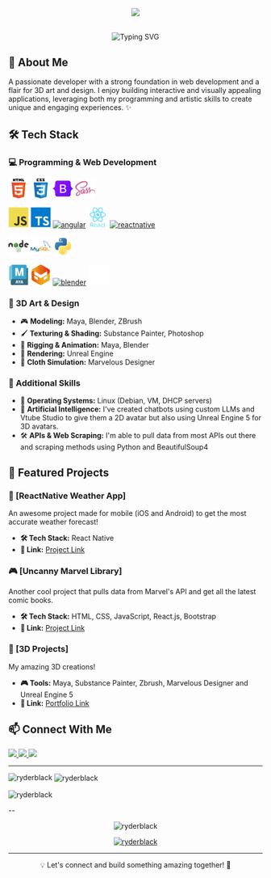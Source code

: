 <p align="center">
   <!-- <img src="./banner_github_01.png" width="600" /> -->
    <img src="./images/Full_Stack_Developer.png" width="700" />
</p>

##

<p align="center">
    <img src="https://readme-typing-svg.herokuapp.com?font=Fira+Code&pause=1000&color=2196F3&width=435&lines=Full+Stack+Developer+%F0%9F%92%BB;3D+Artist+and+Designer+%F0%9F%8E%A8;Always+learning+new+things+%F0%9F%8C%B1" alt="Typing SVG" />
</p>

## 🚀 About Me

A passionate developer with a strong foundation in web development and a flair for 3D art and design. I enjoy building interactive and visually appealing applications, leveraging both my programming and artistic skills to create unique and engaging experiences. ✨

## 🛠️ Tech Stack

### 💻 Programming & Web Development
<!--
<p align="left">
    <img src="https://raw.githubusercontent.com/devicons/devicon/master/icons/html5/html5-original.svg" alt="html5" width="40" height="40"/>
    <img src="https://raw.githubusercontent.com/devicons/devicon/master/icons/css3/css3-original.svg" alt="css3" width="40" height="40"/>
    <img src="https://raw.githubusercontent.com/devicons/devicon/master/icons/bootstrap/bootstrap-original.svg" alt="bootstrap" width="40" height="40"/>
    <img src="https://raw.githubusercontent.com/devicons/devicon/master/icons/javascript/javascript-original.svg" alt="javascript" width="40" height="40"/>
    <img src="https://raw.githubusercontent.com/devicons/devicon/master/icons/react/react-original.svg" alt="react" width="40" height="40"/>
    <img src="https://raw.githubusercontent.com/devicons/devicon/master/icons/nodejs/nodejs-original.svg" alt="nodejs" width="40" height="40"/>
    <img src="https://raw.githubusercontent.com/devicons/devicon/master/icons/python/python-original.svg" alt="python" width="40" height="40"/>
</p>
-->

<p align="left"> 
   <a href="https://www.w3.org/html/" target="_blank" rel="noreferrer"> <img src="https://raw.githubusercontent.com/devicons/devicon/master/icons/html5/html5-original-wordmark.svg" alt="html5" width="40" height="40"/></a>
   <a href="https://www.w3schools.com/css/" target="_blank" rel="noreferrer"> <img src="https://raw.githubusercontent.com/devicons/devicon/master/icons/css3/css3-original-wordmark.svg" alt="css3" width="40" height="40"/></a> 
   <a href="https://getbootstrap.com" target="_blank" rel="noreferrer"> <img src="https://raw.githubusercontent.com/devicons/devicon/master/icons/bootstrap/bootstrap-original.svg" alt="bootstrap" width="40" height="40"/></a> 
   <a href="https://sass-lang.com" target="_blank" rel="noreferrer"> <img src="https://raw.githubusercontent.com/devicons/devicon/master/icons/sass/sass-original.svg" alt="sass" width="40" height="40"/></a> 
   

   
   <a href="https://developer.mozilla.org/en-US/docs/Web/JavaScript" target="_blank" rel="noreferrer"> <img src="https://raw.githubusercontent.com/devicons/devicon/master/icons/javascript/javascript-original.svg" alt="javascript" width="40" height="40"/></a> 
   <a href="https://www.typescriptlang.org/" target="_blank" rel="noreferrer"> <img src="https://raw.githubusercontent.com/devicons/devicon/master/icons/typescript/typescript-original.svg" alt="typescript" width="40" height="40"/></a> 
   <a href="https://angular.io" target="_blank" rel="noreferrer"> <img src="https://angular.io/assets/images/logos/angular/angular.svg" alt="angular" width="40" height="40"/></a>
   <a href="https://reactjs.org/" target="_blank" rel="noreferrer"> <img src="https://raw.githubusercontent.com/devicons/devicon/master/icons/react/react-original-wordmark.svg" alt="react" width="40" height="40"/></a> 
   <a href="https://reactnative.dev/" target="_blank" rel="noreferrer"> <img src="https://reactnative.dev/img/header_logo.svg" alt="reactnative" width="40" height="40"/></a> 

   
   <a href="https://nodejs.org" target="_blank" rel="noreferrer"> <img src="https://raw.githubusercontent.com/devicons/devicon/master/icons/nodejs/nodejs-original-wordmark.svg" alt="nodejs" width="40" height="40"/></a> 
   <a href="https://www.mysql.com/" target="_blank" rel="noreferrer"> <img src="https://raw.githubusercontent.com/devicons/devicon/master/icons/mysql/mysql-original-wordmark.svg" alt="mysql" width="40" height="40"/></a> 
   <a href="https://www.python.org" target="_blank" rel="noreferrer"> <img src="https://raw.githubusercontent.com/devicons/devicon/master/icons/python/python-original.svg" alt="python" width="40" height="40"/></a> 
   

   <a href="https://www.autodesk.com/fr/products/maya/" target="_blank" rel="noreferrer"> <img src="./images/maya_logo.png" alt="maya" width="40" height="40"/></a>
   <a href="https://marvelousdesigner.com/" target="_blank" rel="noreferrer"> <img src="./images/marvelous_designer_logo.png" alt="marvelous_designer" width="40" height="40"/></a>
   <a href="https://www.blender.org/" target="_blank" rel="noreferrer"> <img src="https://download.blender.org/branding/community/blender_community_badge_white.svg" alt="blender" width="40" height="40"/></a>
   <a href="https://unrealengine.com/" target="_blank" rel="noreferrer"> <img src="./images/UE-Icon-2023-White.svg" alt="unreal" width="40" height="40" /></a> 
</p>

### 🎨 3D Art & Design

- 🎮 **Modeling:** Maya, Blender, ZBrush
- 🖌️ **Texturing & Shading:** Substance Painter, Photoshop
- 🦴 **Rigging & Animation:** Maya, Blender
- 🎥 **Rendering:** Unreal Engine
- 👕 **Cloth Simulation:** Marvelous Designer

### 🔧 Additional Skills

- 🐧 **Operating Systems:** Linux (Debian, VM, DHCP servers)
- 🤖 **Artificial Intelligence:** I've created chatbots using custom LLMs and Vtube Studio to give them a 2D avatar but also using Unreal Engine 5 for 3D avatars.
- 🛠️ **APIs & Web Scraping:** I'm able to pull data from most APIs out there and scraping methods using Python and BeautifulSoup4

## 🌟 Featured Projects

### 🚀 [ReactNative Weather App]
An awesome project made for mobile (iOS and Android) to get the most accurate weather forecast!
- **🛠️ Tech Stack:** React Native
- **🔗 Link:** [Project Link](https://github.com/RyderBlack/ReactNative_WeatherApp)

### 🎮 [Uncanny Marvel Library]
Another cool project that pulls data from Marvel's API and get all the latest comic books.
- **🛠️ Tech Stack:** HTML, CSS, JavaScript, React.js, Bootstrap
- **🔗 Link:** [Project Link](https://uncanny-marvel-library.surge.sh/)

### 🎨 [3D Projects]
My amazing 3D creations!
- **🎮 Tools:** Maya, Substance Painter, Zbrush, Marvelous Designer and Unreal Engine 5
- **🔗 Link:** [Portfolio Link](https://www.artstation.com/ryhverse/)

## 📫 Connect With Me

<p align="left">
    <a href="mailto:ryhad.boughanmi@laplateforme.io">
        <img src="https://img.shields.io/badge/Email-D14836?style=for-the-badge&logo=gmail&logoColor=white"/>
    </a>
    <a href="https://www.linkedin.com/in/boughanmiryhad/">
        <img src="https://img.shields.io/badge/LinkedIn-0077B5?style=for-the-badge&logo=linkedin&logoColor=white"/>
    </a>
    <a href="https://ryhad.com">
         <img src="https://img.shields.io/badge/Portfolio-000000?style=for-the-badge&logo=About.me&logoColor=white"/>
    </a>
</p>

---

<p><img align="left" src="https://github-readme-stats.vercel.app/api/top-langs?username=ryderblack&show_icons=true&locale=en&layout=compact" alt="ryderblack" /></p>

<p>&nbsp;<img align="center" src="https://github-readme-stats.vercel.app/api?username=ryderblack&show_icons=true&locale=en" alt="ryderblack" /></p>

<p><img align="center" src="https://github-readme-streak-stats.herokuapp.com/?user=ryderblack&" alt="ryderblack" /></p>

--

<p align="center"> <img src="https://komarev.com/ghpvc/?username=ryderblack&label=Profile%20views&color=0e75b6&style=flat" alt="ryderblack" /> </p>

<p align="center"> <a href="https://github.com/ryo-ma/github-profile-trophy"><img src="https://github-profile-trophy.vercel.app/?username=ryderblack" alt="ryderblack" /></a> </p>
<!--
<p align="center">
    <img src="https://github-readme-stats.vercel.app/api?username=ryderblack&show_icons=true&theme=radical" alt="GitHub Stats" />
</p>

<p align="center">
    <img src="https://github-readme-streak-stats.herokuapp.com/?user=ryderblack&theme=radical" alt="GitHub Streak" />
</p>
-->
<!--
<p align="center">
    <img src="https://komarev.com/ghpvc/?username=ryderblack&label=Profile%20views&color=0e75b6&style=flat" alt="Profile Views" />
</p>
-->



---


<p align="center">💡 Let's connect and build something amazing together! 🚀</p>

<!--
**RyderBlack/RyderBlack** is a ✨ _special_ ✨ repository because its `README.md` (this file) appears on your GitHub profile.

Here are some ideas to get you started:

- 🔭 I’m currently working on ...
- 🌱 I’m currently learning ...
- 👯 I’m looking to collaborate on ...
- 🤔 I’m looking for help with ...
- 💬 Ask me about ...
- 📫 How to reach me: ...
- 😄 Pronouns: ...
- ⚡ Fun fact: ...

### 🎵 Currently Vibing To
[![Spotify](https://spotify-github-profile.kittinanx.com)](https://open.spotify.com/playlist/37i9dQZF1EQpesGsmIyqcW)


-->
